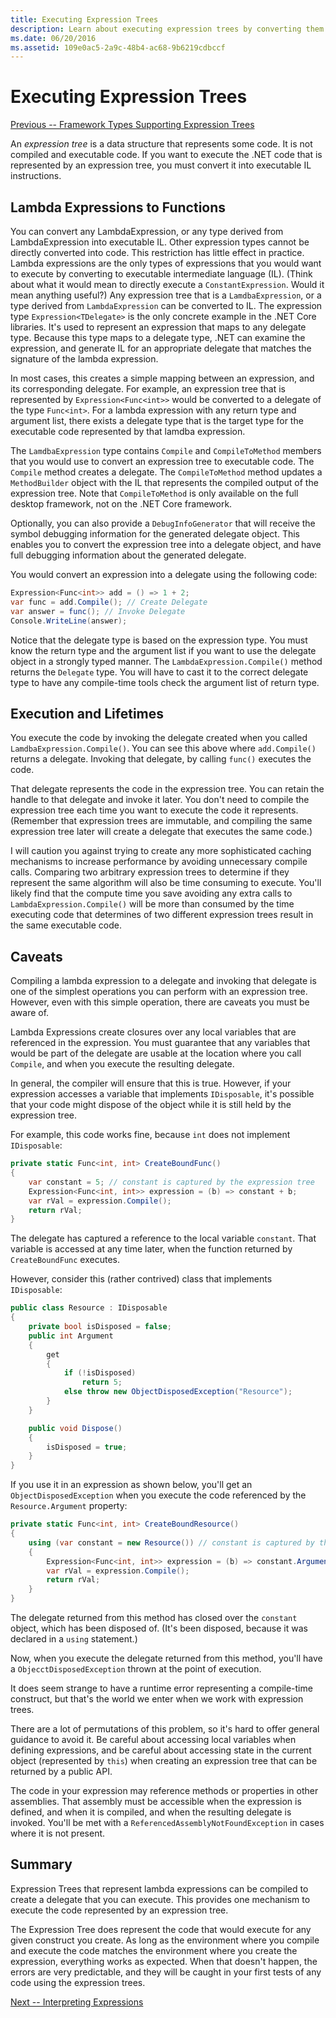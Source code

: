 ```yaml
---
title: Executing Expression Trees
description: Learn about executing expression trees by converting them into executable Intermediate Language (IL) instructions.
ms.date: 06/20/2016
ms.assetid: 109e0ac5-2a9c-48b4-ac68-9b6219cdbccf
---
```


# Executing Expression Trees

[Previous -- Framework Types Supporting Expression Trees](expression-classes.md)

An *expression tree* is a data structure that represents some code.
It is not compiled and executable code. If you want to execute
the .NET code that is represented by an expression tree, you must
convert it into executable IL instructions. 
## Lambda Expressions to Functions
You can convert any LambdaExpression, or any type derived from
LambdaExpression into executable IL. Other expression types
cannot be directly converted into code. This restriction has
little effect in practice. Lambda expressions are the only
types of expressions that you would want to execute by converting
to executable intermediate language (IL). (Think about what it would mean
to directly execute a `ConstantExpression`. Would it mean
anything useful?) Any expression tree that is a `LamdbaExpression`,
or a type derived from `LambdaExpression` can be converted to IL.
The expression type `Expression<TDelegate>`
is the only concrete example in the .NET Core libraries. It's used
to represent an expression that maps to any delegate type. Because
this type maps to a delegate type, .NET can examine
the expression, and generate IL for an appropriate delegate that
matches the signature of the lambda expression. 

In most cases, this creates a simple mapping between an expression,
and its corresponding delegate. For example, an expression tree that
is represented by `Expression<Func<int>>` would be converted to a delegate
of the type `Func<int>`. For a lambda expression with any return type
and argument list, there exists a delegate type that is the target type
for the executable code represented by that lamdba expression.

The `LamdbaExpression` type contains `Compile` and `CompileToMethod`
members that you would use to convert an expression tree to executable
code. The `Compile` method creates a delegate. The `CompileToMethod`
method updates a `MethodBuilder` object with the IL that represents
the compiled output of the expression tree. Note that `CompileToMethod`
is only available on the full desktop framework, not on the 
.NET Core framework.

Optionally, you can also provide a `DebugInfoGenerator` that will
receive the symbol debugging information for the generated delegate
object. This enables you to convert the expression tree into a
delegate object, and have full debugging information about the
generated delegate.

You would convert an expression into a delegate using the following
code:

```csharp
Expression<Func<int>> add = () => 1 + 2;
var func = add.Compile(); // Create Delegate
var answer = func(); // Invoke Delegate
Console.WriteLine(answer);
```

Notice that the delegate type is based on the expression type. You must
know the return type and the argument list if you want to use the
delegate object in a strongly typed manner. The `LambdaExpression.Compile()`
method returns the `Delegate` type. You will have to cast it to the correct
delegate type to have any compile-time tools check the argument list of
return type.

## Execution and Lifetimes

You execute the code by invoking the delegate created when
you called `LamdbaExpression.Compile()`. You can see this above where
`add.Compile()` returns a delegate. Invoking that delegate, by calling
`func()` executes the code.

That delegate represents the code in the expression tree. You can
retain the handle to that delegate and invoke it later. You don't need
to compile the expression tree each time you want to execute the code
it represents. (Remember that expression trees are immutable, and
compiling the same expression tree later will create a delegate that
executes the same code.)

I will caution you against trying to create any more sophisticated
caching mechanisms to increase performance by avoiding unnecessary
compile calls. Comparing two arbitrary expression trees to determine
if they represent the same algorithm will also be time consuming to
execute. You'll likely
find that the compute time you save avoiding any extra calls to
`LambdaExpression.Compile()` will be more than consumed by the time executing
code that determines of two different expression trees result in
the same executable code.

## Caveats

Compiling a lambda expression to a delegate and invoking that delegate
is one of the simplest operations you can perform with an expression
tree. However, even with this simple operation, there are caveats
you must be aware of. 

Lambda Expressions create closures over any local variables that are
referenced in the expression. You must guarantee that any variables
that would be part of the delegate are usable at the location where
you call `Compile`, and when you execute the resulting delegate.

In general, the compiler will ensure that this is true. However,
if your expression accesses a variable that implements `IDisposable`,
it's possible that your code might dispose of the object while it
is still held by the expression tree.

For example, this code works fine, because `int` does not implement
`IDisposable`:

```csharp
private static Func<int, int> CreateBoundFunc()
{
    var constant = 5; // constant is captured by the expression tree
    Expression<Func<int, int>> expression = (b) => constant + b;
    var rVal = expression.Compile();
    return rVal;
}
```

The delegate has captured a reference to the local variable `constant`.
That variable is accessed at any time later, when the function returned
by `CreateBoundFunc` executes.

However, consider this (rather contrived) class that implements
`IDisposable`:

```csharp
public class Resource : IDisposable
{
    private bool isDisposed = false;
    public int Argument
    {
        get
        {
            if (!isDisposed)
                return 5;
            else throw new ObjectDisposedException("Resource");
        }
    }

    public void Dispose()
    {
        isDisposed = true;
    }
}
```

If you use it in an expression as shown below, you'll get an
`ObjectDisposedException` when you execute the code referenced
by the `Resource.Argument` property:

```csharp
private static Func<int, int> CreateBoundResource()
{
    using (var constant = new Resource()) // constant is captured by the expression tree
    {
        Expression<Func<int, int>> expression = (b) => constant.Argument + b;
        var rVal = expression.Compile();
        return rVal;
    }
}
```

The delegate returned from this method has closed over the `constant` object,
which has been disposed of. (It's been disposed, because it was declared in a
`using` statement.) 

Now, when you execute the delegate returned from this method, you'll have a
`ObjecctDisposedException` thrown at the point of execution.

It does seem strange to have a runtime error representing a compile-time
construct, but that's the world we enter when we work with
expression trees.

There are a lot of permutations of this problem, so it's hard
to offer general guidance to avoid it. Be careful about accessing
local variables when defining expressions, and be careful about
accessing state in the current object (represented by `this`) when
creating an expression tree that can be returned by a public API.

The code in your expression may reference methods or properties in
other assemblies. That assembly must be accessible when the expression
is defined, and when it is compiled, and when the resulting delegate
is invoked. You'll be met with a `ReferencedAssemblyNotFoundException`
in cases where it is not present.

## Summary

Expression Trees that represent lambda expressions can be compiled
to create a delegate that you can execute. This provides one
mechanism to execute the code represented by an expression tree.

The Expression Tree does represent the code that would execute for
any given construct you create. As long as the environment where
you compile and execute the code matches the environment where you
create the expression, everything works as expected. When that
doesn't happen, the errors are very predictable, and they will
be caught in your first tests of any code using the expression
trees.

[Next -- Interpreting Expressions](expression-trees-interpreting.md)
